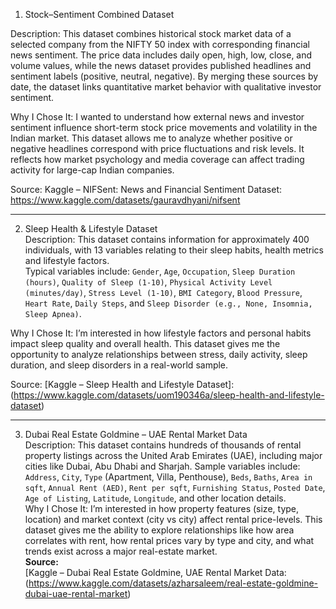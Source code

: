 1. Stock–Sentiment Combined Dataset

Description:
This dataset combines historical stock market data of a selected company from the NIFTY 50 index with corresponding financial news sentiment. The price data includes daily open, high, low, close, and volume values, while the news dataset provides published headlines and sentiment labels (positive, neutral, negative). By merging these sources by date, the dataset links quantitative market behavior with qualitative investor sentiment.

Why I Chose It:
I wanted to understand how external news and investor sentiment influence short-term stock price movements and volatility in the Indian market. This dataset allows me to analyze whether positive or negative headlines correspond with price fluctuations and risk levels. It reflects how market psychology and media coverage can affect trading activity for large-cap Indian companies.

Source:
Kaggle – NIFSent: News and Financial Sentiment Dataset: https://www.kaggle.com/datasets/gauravdhyani/nifsent

------------------------------------------------------------------------------------------------------------------

2. Sleep Health & Lifestyle Dataset  
Description: 
This dataset contains information for approximately 400 individuals, with 13 variables relating to their sleep habits, health metrics and lifestyle factors.  
Typical variables include: `Gender`, `Age`, `Occupation`, `Sleep Duration (hours)`, `Quality of Sleep (1-10)`, `Physical Activity Level (minutes/day)`, `Stress Level (1-10)`, `BMI Category`, `Blood Pressure`, `Heart Rate`, `Daily Steps`, and `Sleep Disorder (e.g., None, Insomnia, Sleep Apnea)`.

Why I Chose It:
I’m interested in how lifestyle factors and personal habits impact sleep quality and overall health. This dataset gives me the opportunity to analyze relationships between stress, daily activity, sleep duration, and sleep disorders in a real-world sample.

Source:
[Kaggle – Sleep Health and Lifestyle Dataset]:(https://www.kaggle.com/datasets/uom190346a/sleep-health-and-lifestyle-dataset)

------------------------------------------------------------------------------------------------------------------

3.  Dubai Real Estate Goldmine – UAE Rental Market Data  
Description:
This dataset contains hundreds of thousands of rental property listings across the United Arab Emirates (UAE), including major cities like Dubai, Abu Dhabi and Sharjah. Sample variables include: `Address`, `City`, `Type` (Apartment, Villa, Penthouse), `Beds`, `Baths`, `Area in sqft`, `Annual Rent (AED)`, `Rent per sqft`, `Furnishing Status`, `Posted Date`, `Age of Listing`, `Latitude`, `Longitude`, and other location details.  
Why I Chose It:
I’m interested in how property features (size, type, location) and market context (city vs city) affect rental price-levels. This dataset gives me the ability to explore relationships like how area correlates with rent, how rental prices vary by type and city, and what trends exist across a major real-estate market.  
**Source:**  
[Kaggle – Dubai Real Estate Goldmine, UAE Rental Market Data: (https://www.kaggle.com/datasets/azharsaleem/real-estate-goldmine-dubai-uae-rental-market)

